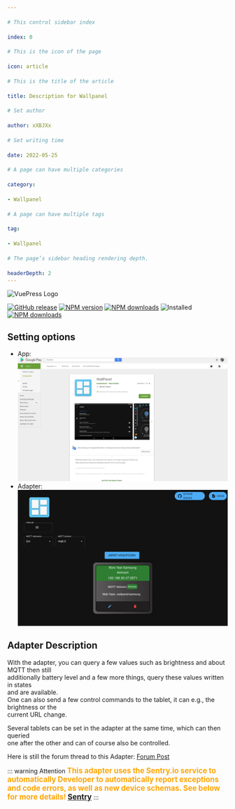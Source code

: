 ```yaml
---

# This control sidebar index

index: 0

# This is the icon of the page

icon: article

# This is the title of the article

title: Description for Wallpanel

# Set author

author: xXBJXx

# Set writing time

date: 2022-05-25

# A page can have multiple categories

category:

- Wallpanel

# A page can have multiple tags

tag:

- Wallpanel

# The page’s sidebar heading rendering depth.

headerDepth: 2
---
```


<img :src="$withBase('/media/wallpanel/wallpanel.png#center')" alt="VuePress Logo">

[![GitHub release](https://img.shields.io/github/v/release/xXBJXx/ioBroker.wallpanel?include_prereleases&label=GitHub%20release&logo=github)](https://github.com/xXBJXx/ioBroker.wallpanel)
[![NPM version](https://img.shields.io/npm/v/iobroker.wallpanel.svg?logo=npm)](https://www.npmjs.com/package/iobroker.wallpanel)
[![NPM downloads](https://img.shields.io/npm/dm/iobroker.wallpanel.svg?logo=npm)](https://www.npmjs.com/package/iobroker.wallpanel)
![Installed](https://iobroker.live/badges/wallpanel-installed.svg)
[![NPM downloads](https://nodei.co/npm/iobroker.wallpanel.png)](https://www.npmjs.com/package/iobroker.wallpanel)

## Setting options

* App:<br>
  [![App](../.vuepress/public/media/wallpanel/GooglePlayStore.png#navIcon)](app/app-description.md)
  <br/>
* Adapter:<br>
  [![App](../.vuepress/public/media/wallpanel/adapter.png#navIcon)](admin-gui.md)
  <br/>

## Adapter Description

With the adapter, you can query a few values such as brightness and about MQTT then still <br> additionally battery level
and a few more things, query these values written in states <br> and are available.<br>
One can also send a few control commands to the tablet, it can e.g., the brightness or the <br> current URL change.

Several tablets can be set in the adapter at the same time, which can then queried <br> one after the other and can of course also be controlled.

Here is still the forum thread to this Adapter: [Forum Post](https://forum.iobroker.net/topic/36438/test-adapter-wallpanel)

::: warning Attention
<span style="color:orange; font-size:1.2em; font-weight: bold" >This adapter uses the Sentry.io service to automatically
Developer to automatically report exceptions and code errors, as well as new device schemas.
See below for more details! [Sentry](/wallpanel/sentry)
</span>
:::


